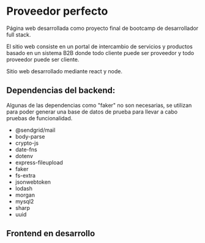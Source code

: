 # Proveedor perfecto

Página web desarrollada como proyecto final de bootcamp de desarrollador full stack.

El sitio web consiste en un portal de intercambio de servicios y productos basado en un sistema B2B donde todo cliente puede ser proveedor y todo proveedor puede ser cliente.

Sitio web desarrollado mediante react y node.

<h2>Dependencias del backend:</h2>
<p>Algunas de las dependencias como "faker" no son necesarias, se utilizan para poder generar una base de datos de prueba para llevar a cabo pruebas de funcionalidad. </p>
<ul>
  <li>@sendgrid/mail</li>
  <li>body-parse</li>
  <li>crypto-js</li>
  <li>date-fns</li>
  <li>dotenv</li>
  <li>express-fileupload</li>
  <li>faker</li>
  <li>fs-extra</li>
  <li>jsonwebtoken</li>
  <li>lodash</li>
  <li>morgan</li>
  <li>mysql2</li>
  <li>sharp</li>
  <li>uuid</li>
</ul>

<h2>Frontend en desarrollo</h2>
